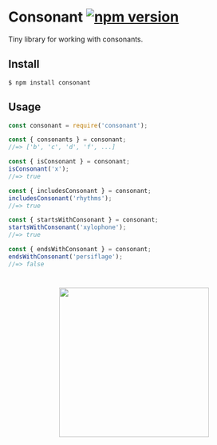 # Consonant [![npm version](https://badge.fury.io/js/consonant.svg)](https://badge.fury.io/js/consonant)

Tiny library for working with consonants.

## Install

```
$ npm install consonant
```

## Usage

```js
const consonant = require('consonant');

const { consonants } = consonant;
//=> ['b', 'c', 'd', 'f', ...]

const { isConsonant } = consonant;
isConsonant('x');
//=> true

const { includesConsonant } = consonant;
includesConsonant('rhythms');
//=> true

const { startsWithConsonant } = consonant;
startsWithConsonant('xylophone');
//=> true

const { endsWithConsonant } = consonant;
endsWithConsonant('persiflage');
//=> false
```

#

<p align="center">
  <a href="http://paco.sh"><img src="https://raw.githubusercontent.com/pacocoursey/pacocoursey.github.io/master/footer.png" height="300"></a>
</p>
